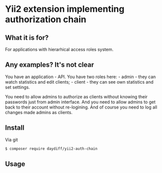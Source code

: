 # Yii2 extension implementing authorization chain

## What it is for?

For applications with hierarhical access roles system.

## Any examples? It's not clear

You have an application - API. You have two roles here:
    - admin - they can watch statistics and edit clients;
    - client - they can see own statistics and set settings.

You need to allow admins to authorize as clients without knowing their passwords just from admin interface. 
And you need to allow admins to get back to their account without re-logining. And of course you need to log all changes made admins as clients.

## Install

Via git

``` bash
$ composer require daydiff/yii2-auth-chain
```

## Usage

